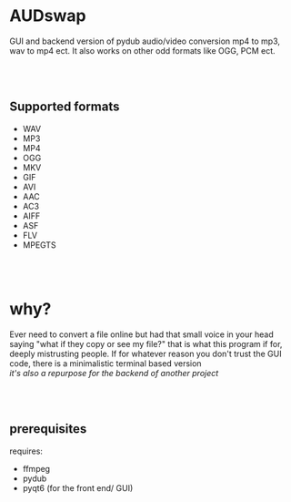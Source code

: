 # AUDswap
GUI and backend version of pydub audio/video conversion mp4 to mp3, wav to mp4 ect. 
It also  works on other odd formats like OGG, PCM ect.

<br><br>
## Supported formats
* WAV
* MP3
* MP4
* OGG
* MKV
* GIF
* AVI
* AAC
* AC3
* AIFF
* ASF
* FLV
* MPEGTS

<br> <br>
# why?
Ever need to convert a file online but had that small voice in your head saying "what if they copy or see my file?" 
that is what this program if for, deeply mistrusting people. 
If for whatever reason you don't trust the GUI code, there is a minimalistic terminal based version 
<br>
_it's also a repurpose for the backend of another project_

<br><br>
## prerequisites 
requires: 
* ffmpeg
* pydub
* pyqt6 (for the front end/ GUI)

